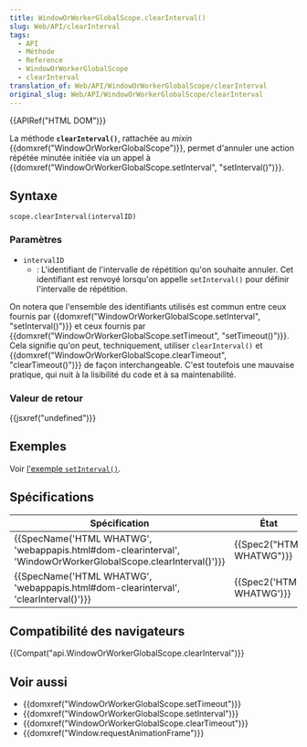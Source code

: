 ```yaml
---
title: WindowOrWorkerGlobalScope.clearInterval()
slug: Web/API/clearInterval
tags:
  - API
  - Méthode
  - Reference
  - WindowOrWorkerGlobalScope
  - clearInterval
translation_of: Web/API/WindowOrWorkerGlobalScope/clearInterval
original_slug: Web/API/WindowOrWorkerGlobalScope/clearInterval
---
```

{{APIRef("HTML DOM")}}

La méthode **`clearInterval()`**, rattachée au _mixin_ {{domxref("WindowOrWorkerGlobalScope")}}, permet d'annuler une action répétée minutée initiée via un appel à {{domxref("WindowOrWorkerGlobalScope.setInterval", "setInterval()")}}.

## Syntaxe

    scope.clearInterval(intervalID)

### Paramètres

- `intervalID`
  - : L'identifiant de l'intervalle de répétition qu'on souhaite annuler. Cet identifiant est renvoyé lorsqu'on appelle `setInterval()` pour définir l'intervalle de répétition.

On notera que l'ensemble des identifiants utilisés est commun entre ceux fournis par {{domxref("WindowOrWorkerGlobalScope.setInterval", "setInterval()")}} et ceux fournis par {{domxref("WindowOrWorkerGlobalScope.setTimeout", "setTimeout()")}}. Cela signifie qu'on peut, techniquement, utiliser `clearInterval()` et {{domxref("WindowOrWorkerGlobalScope.clearTimeout", "clearTimeout()")}} de façon interchangeable. C'est toutefois une mauvaise pratique, qui nuit à la lisibilité du code et à sa maintenabilité.

### Valeur de retour

{{jsxref("undefined")}}

## Exemples

Voir [l'exemple `setInterval()`](/fr/docs/Web/API/WindowTimers/setInterval#Exemples).

## Spécifications

| Spécification                                                                                                                                    | État                             | Commentaires                                                             |
| ------------------------------------------------------------------------------------------------------------------------------------------------ | -------------------------------- | ------------------------------------------------------------------------ |
| {{SpecName('HTML WHATWG', 'webappapis.html#dom-clearinterval', 'WindowOrWorkerGlobalScope.clearInterval()')}} | {{Spec2("HTML WHATWG")}} | Cette méthode a été déplacée sur le _mixin_ `WindowOrWorkerGlobalScope`. |
| {{SpecName('HTML WHATWG', 'webappapis.html#dom-clearinterval', 'clearInterval()')}}                                 | {{Spec2('HTML WHATWG')}} |                                                                          |

## Compatibilité des navigateurs

{{Compat("api.WindowOrWorkerGlobalScope.clearInterval")}}

## Voir aussi

- {{domxref("WindowOrWorkerGlobalScope.setTimeout")}}
- {{domxref("WindowOrWorkerGlobalScope.setInterval")}}
- {{domxref("WindowOrWorkerGlobalScope.clearTimeout")}}
- {{domxref("Window.requestAnimationFrame")}}
